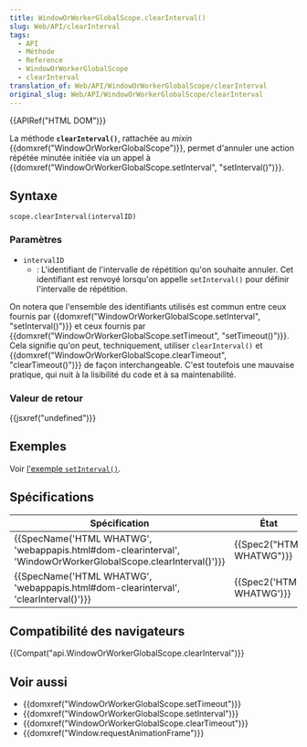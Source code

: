 ```yaml
---
title: WindowOrWorkerGlobalScope.clearInterval()
slug: Web/API/clearInterval
tags:
  - API
  - Méthode
  - Reference
  - WindowOrWorkerGlobalScope
  - clearInterval
translation_of: Web/API/WindowOrWorkerGlobalScope/clearInterval
original_slug: Web/API/WindowOrWorkerGlobalScope/clearInterval
---
```

{{APIRef("HTML DOM")}}

La méthode **`clearInterval()`**, rattachée au _mixin_ {{domxref("WindowOrWorkerGlobalScope")}}, permet d'annuler une action répétée minutée initiée via un appel à {{domxref("WindowOrWorkerGlobalScope.setInterval", "setInterval()")}}.

## Syntaxe

    scope.clearInterval(intervalID)

### Paramètres

- `intervalID`
  - : L'identifiant de l'intervalle de répétition qu'on souhaite annuler. Cet identifiant est renvoyé lorsqu'on appelle `setInterval()` pour définir l'intervalle de répétition.

On notera que l'ensemble des identifiants utilisés est commun entre ceux fournis par {{domxref("WindowOrWorkerGlobalScope.setInterval", "setInterval()")}} et ceux fournis par {{domxref("WindowOrWorkerGlobalScope.setTimeout", "setTimeout()")}}. Cela signifie qu'on peut, techniquement, utiliser `clearInterval()` et {{domxref("WindowOrWorkerGlobalScope.clearTimeout", "clearTimeout()")}} de façon interchangeable. C'est toutefois une mauvaise pratique, qui nuit à la lisibilité du code et à sa maintenabilité.

### Valeur de retour

{{jsxref("undefined")}}

## Exemples

Voir [l'exemple `setInterval()`](/fr/docs/Web/API/WindowTimers/setInterval#Exemples).

## Spécifications

| Spécification                                                                                                                                    | État                             | Commentaires                                                             |
| ------------------------------------------------------------------------------------------------------------------------------------------------ | -------------------------------- | ------------------------------------------------------------------------ |
| {{SpecName('HTML WHATWG', 'webappapis.html#dom-clearinterval', 'WindowOrWorkerGlobalScope.clearInterval()')}} | {{Spec2("HTML WHATWG")}} | Cette méthode a été déplacée sur le _mixin_ `WindowOrWorkerGlobalScope`. |
| {{SpecName('HTML WHATWG', 'webappapis.html#dom-clearinterval', 'clearInterval()')}}                                 | {{Spec2('HTML WHATWG')}} |                                                                          |

## Compatibilité des navigateurs

{{Compat("api.WindowOrWorkerGlobalScope.clearInterval")}}

## Voir aussi

- {{domxref("WindowOrWorkerGlobalScope.setTimeout")}}
- {{domxref("WindowOrWorkerGlobalScope.setInterval")}}
- {{domxref("WindowOrWorkerGlobalScope.clearTimeout")}}
- {{domxref("Window.requestAnimationFrame")}}
